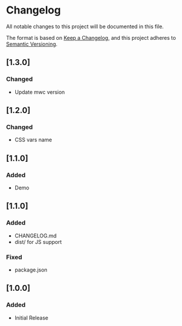 # Changelog
All notable changes to this project will be documented in this file.

The format is based on [Keep a Changelog](https://keepachangelog.com/en/1.0.0/),
and this project adheres to [Semantic Versioning](https://semver.org/spec/v2.0.0.html).


## [1.3.0] 
### Changed
 - Update mwc version

## [1.2.0] 
### Changed
 - CSS vars name

## [1.1.0] 
### Added
 - Demo

## [1.1.0] 
### Added
 - CHANGELOG.md
 - dist/ for JS support

### Fixed
 - package.json

## [1.0.0] 
### Added
 - Initial Release